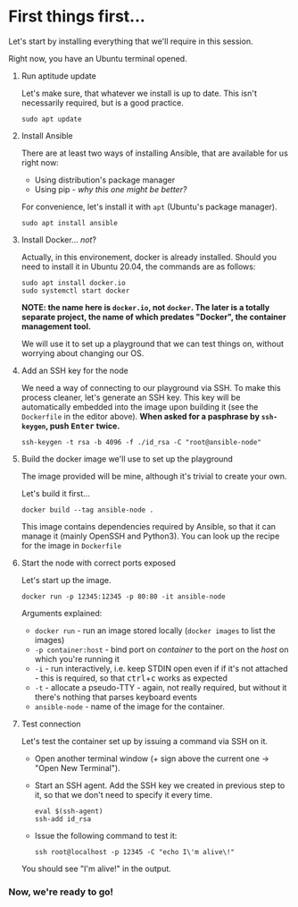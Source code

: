 # First things first...

Let's start by installing everything that we'll require in this session.

Right now, you have an Ubuntu terminal opened.

 1. Run aptitude update

    Let's make sure, that whatever we install is up to date. This isn't
    necessarily required, but is a good practice.

    ```
    sudo apt update
    ```

 2. Install Ansible

    There are at least two ways of installing Ansible, that are available for
    us right now:

    * Using distribution's package manager
    * Using pip - *why this one might be better?*

    For convenience, let's install it with `apt` (Ubuntu's package manager).

    ```
    sudo apt install ansible
    ```

 3. Install Docker... *not*?

    Actually, in this environement, docker is already installed.
    Should you need to install it in Ubuntu 20.04, the commands are as follows:

    ```
    sudo apt install docker.io
    sudo systemctl start docker
    ```

    **NOTE: the name here is `docker.io`, not `docker`. The later is a totally
    separate project, the name of which predates "Docker", the container
    management tool.**

    We will use it to set up a playground that we can test things on, without
    worrying about changing our OS.

 4. Add an SSH key for the node

    We need a way of connecting to our playground via SSH. To make this process
    cleaner, let's generate an SSH key. This key will be automatically embedded
    into the image upon building it (see the `Dockerfile` in the editor above).
    **When asked for a pasphrase by `ssh-keygen`, push <kbd>Enter</kbd> twice.**

    ```
    ssh-keygen -t rsa -b 4096 -f ./id_rsa -C "root@ansible-node"
    ```

 5. Build the docker image we'll use to set up the playground

    The image provided will be mine, although it's trivial to create your own.

    Let's build it first...

    ```
    docker build --tag ansible-node .
    ```

    This image contains dependencies required by Ansible, so that it can manage
    it (mainly OpenSSH and Python3).
    You can look up the recipe for the image in `Dockerfile`

 6. Start the node with correct ports exposed

    Let's start up the image.

    ```
    docker run -p 12345:12345 -p 80:80 -it ansible-node
    ```

    Arguments explained:
    * `docker run` - run an image stored locally (`docker images` to list the
      images)
    * `-p container:host` - bind port on *container* to the port on the *host*
      on which you're running it
    * `-i` - run interactively, i.e. keep STDIN open even if if it's not
      attached - this is required, so that <kbd>ctrl</kbd>+<kbd>c</kbd> works
      as expected
    * `-t` - allocate a pseudo-TTY - again, not really required, but without it
      there's nothing that parses keyboard events
    * `ansible-node` - name of the image for the container.

 7. Test connection

    Let's test the container set up by issuing a command via SSH on it.
    * Open another terminal window (+ sign above the current one -> "Open New
      Terminal").
    * Start an SSH agent. Add the SSH key we created in previous step to it, so
      that we don't need to specify it every time.

        ```
        eval $(ssh-agent)
        ssh-add id_rsa
        ```
    * Issue the following command to test it:

        ```
        ssh root@localhost -p 12345 -C "echo I\'m alive\!"
        ```

    You should see "I'm alive!" in the output.

### Now, we're ready to go!
